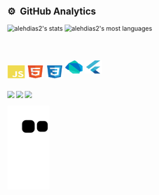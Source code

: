 ## ⚙️ &nbsp;GitHub Analytics

<p align="left">
<img width="530em" src="https://github-readme-stats.vercel.app/api?username=alehdias2&show_icons=true&theme=vision-friendly-dark" alt="alehdias2's stats"/>
<img width="530em" src="https://github-readme-stats.vercel.app/api/top-langs/?username=alehdias2&layout=compact&theme=vision-friendly-dark" alt="alehdias2's most languages"/>
</p>
<br><br>
<div style="display: inline_block"><br>
  <img align="center" alt="" height="30" width="40" src="https://raw.githubusercontent.com/devicons/devicon/master/icons/javascript/javascript-plain.svg">
  <img align="center" alt="" height="30" width="40" src="https://raw.githubusercontent.com/devicons/devicon/master/icons/html5/html5-original.svg">
  <img align="center" alt="" height="30" width="40" src="https://raw.githubusercontent.com/devicons/devicon/master/icons/css3/css3-original.svg">
  <img aling="center" alt="" height="30" width="40" src="https://raw.githubusercontent.com/devicons/devicon/master/icons/dart/dart-original.svg">
  <img aling="center" alt="" height="30" width="40" src="https://raw.githubusercontent.com/devicons/devicon/master/icons/flutter/flutter-original.svg">
</div>
  
  ##
 
<div> 
  <a href="" target="_blank"><img src="https://img.shields.io/badge/-Instagram-%23E4405F?style=for-the-badge&logo=instagram&logoColor=white" target="_blank"></a> 
    <a href = "mailto:albatistadias@gmail.com"><img src="https://img.shields.io/badge/-Gmail-%23333?style=for-the-badge&logo=gmail&logoColor=white" target="_blank"></a>
  <a href="https:" target="_blank"><img src="https://img.shields.io/badge/-LinkedIn-%230077B5?style=for-the-badge&logo=linkedin&logoColor=white" target="_blank"></a> 
 
  ![Snake animation](https://github.com/rafaballerini/rafaballerini/blob/output/github-contribution-grid-snake.svg)
 
</div>
